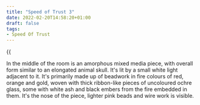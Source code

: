 ```yaml
---
title: "Speed of Trust 3"
date: 2022-02-20T14:58:20+01:00
draft: false
tags:
- Speed Of Trust
---
```


{{<audio src="speedoftrust/audio/WhatsApp Audio 2023-11-24 at 15.05.14.mp3">}}

In the middle of the room is an amorphous mixed media piece, with overall form similar to an elongated animal skull. It's lit by a small white light adjacent to it. It's primarily made up of beadwork in fire colours of red, orange and gold, woven with thick ribbon-like pieces of uncoloured ochre glass, some with white ash and black embers from the fire embedded in them. It's the nose of the piece, lighter pink beads and wire work is visible.




